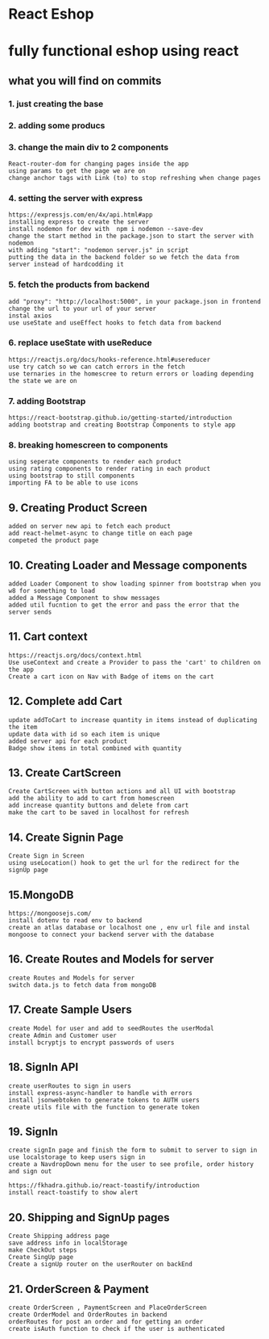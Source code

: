 # React Eshop

# fully functional eshop using react

## what you will find on commits

### 1. just creating the base

### 2. adding some producs

### 3. change the main div to 2 components

    React-router-dom for changing pages inside the app
    using params to get the page we are on
    change anchor tags with Link (to) to stop refreshing when change pages

### 4. setting the server with express

    https://expressjs.com/en/4x/api.html#app
    installing express to create the server
    install nodemon for dev with  npm i nodemon --save-dev
    change the start method in the package.json to start the server with nodemon
    with adding "start": "nodemon server.js" in script
    putting the data in the backend folder so we fetch the data from server instead of hardcodding it

### 5. fetch the products from backend

    add "proxy": "http://localhost:5000", in your package.json in frontend change the url to your url of your server
    instal axios
    use useState and useEffect hooks to fetch data from backend

### 6. replace useState with useReduce

    https://reactjs.org/docs/hooks-reference.html#usereducer
    use try catch so we can catch errors in the fetch
    use ternaries in the homescree to return errors or loading depending the state we are on

### 7. adding Bootstrap

    https://react-bootstrap.github.io/getting-started/introduction
    adding bootstrap and creating Bootstrap Components to style app

### 8. breaking homescreen to components

    using seperate components to render each product
    using rating components to render rating in each product
    using bootstrap to still components
    importing FA to be able to use icons

## 9. Creating Product Screen

    added on server new api to fetch each product
    add react-helmet-async to change title on each page
    competed the product page

## 10. Creating Loader and Message components

    added Loader Component to show loading spinner from bootstrap when you w8 for something to load
    added a Message Component to show messages
    added util fucntion to get the error and pass the error that the server sends

## 11. Cart context

    https://reactjs.org/docs/context.html
    Use useContext and create a Provider to pass the 'cart' to children on the app
    Create a cart icon on Nav with Badge of items on the cart

## 12. Complete add Cart

    update addToCart to increase quantity in items instead of duplicating the item
    update data with id so each item is unique
    added server api for each product
    Badge show items in total combined with quantity

## 13. Create CartScreen

    Create CartScreen with button actions and all UI with bootstrap
    add the ability to add to cart from homescreen
    add increase quantity buttons and delete from cart
    make the cart to be saved in localhost for refresh

## 14. Create Signin Page

    Create Sign in Screen
    using useLocation() hook to get the url for the redirect for the signUp page

## 15.MongoDB

    https://mongoosejs.com/
    install dotenv to read env to backend
    create an atlas database or localhost one , env url file and instal mongoose to connect your backend server with the database

## 16. Create Routes and Models for server

    create Routes and Models for server
    switch data.js to fetch data from mongoDB

## 17. Create Sample Users

    create Model for user and add to seedRoutes the userModal
    create Admin and Customer user
    install bcryptjs to encrypt passwords of users

## 18. SignIn API

    create userRoutes to sign in users
    install express-async-handler to handle with errors
    install jsonwebtoken to generate tokens to AUTH users
    create utils file with the function to generate token

## 19. SignIn

    create signIn page and finish the form to submit to server to sign in
    use localstorage to keep users sign in
    create a NavdropDown menu for the user to see profile, order history and sign out

    https://fkhadra.github.io/react-toastify/introduction
    install react-toastify to show alert

## 20. Shipping and SignUp pages

    Create Shipping address page
    save address info in localStorage
    make CheckOut steps
    Create SingUp page
    Create a signUp router on the userRouter on backEnd

## 21. OrderScreen & Payment

    create OrderScreen , PaymentScreen and PlaceOrderScreen
    create OrderModel and OrderRoutes in backend
    orderRoutes for post an order and for getting an order
    create isAuth function to check if the user is authenticated
